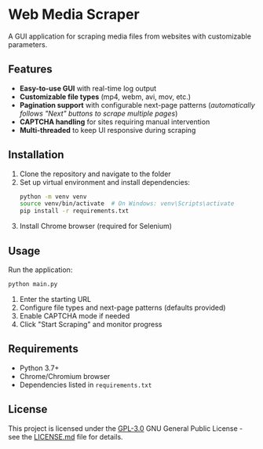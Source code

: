 # Web Media Scraper

A GUI application for scraping media files from websites with customizable parameters.

## Features

- **Easy-to-use GUI** with real-time log output
- **Customizable file types** (mp4, webm, avi, mov, etc.)
- **Pagination support** with configurable next-page patterns (_automatically follows "Next" buttons to scrape multiple pages_)
- **CAPTCHA handling** for sites requiring manual intervention
- **Multi-threaded** to keep UI responsive during scraping

## Installation

1. Clone the repository and navigate to the folder
2. Set up virtual environment and install dependencies:
   ```bash
   python -m venv venv
   source venv/bin/activate  # On Windows: venv\Scripts\activate
   pip install -r requirements.txt
   ```
3. Install Chrome browser (required for Selenium)

## Usage

Run the application:

```bash
python main.py
```

1. Enter the starting URL
2. Configure file types and next-page patterns (defaults provided)
3. Enable CAPTCHA mode if needed
4. Click "Start Scraping" and monitor progress

## Requirements

- Python 3.7+
- Chrome/Chromium browser
- Dependencies listed in `requirements.txt`

## License

This project is licensed under the [GPL-3.0](LICENSE.md)
GNU General Public License - see the [LICENSE.md](LICENSE.md) file for
details.
